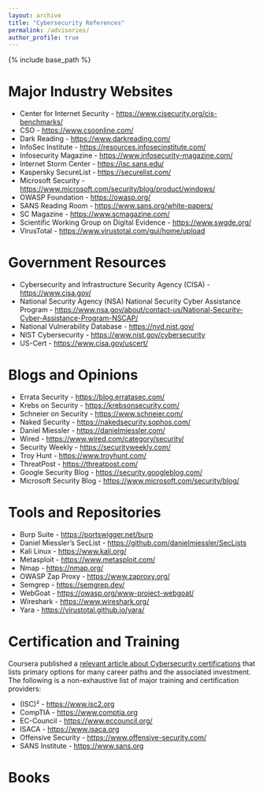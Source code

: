 ```yaml
---
layout: archive
title: "Cybersecurity References"
permalink: /advisories/
author_profile: true
---
```


{% include base_path %}

Major Industry Websites
===
* Center for Internet Security - https://www.cisecurity.org/cis-benchmarks/
* CSO - https://www.csoonline.com/
* Dark Reading - https://www.darkreading.com/
* InfoSec Institute - https://resources.infosecinstitute.com/
* Infosecurity Magazine - https://www.infosecurity-magazine.com/
* Internet Storm Center - https://isc.sans.edu/
* Kaspersky SecureList - https://securelist.com/
* Microsoft Security - https://www.microsoft.com/security/blog/product/windows/
* OWASP Foundation - https://owasp.org/
* SANS Reading Room - https://www.sans.org/white-papers/
* SC Magazine - https://www.scmagazine.com/
* Scientific Working Group on Digital Evidence - https://www.swgde.org/
* VirusTotal - https://www.virustotal.com/gui/home/upload


Government Resources
===
* Cybersecurity and Infrastructure Security Agency (CISA) - https://www.cisa.gov/
* National Security Agency (NSA) National Security Cyber Assistance Program - https://www.nsa.gov/about/contact-us/National-Security-Cyber-Assistance-Program-NSCAP/
* National Vulnerability Database - https://nvd.nist.gov/
* NIST Cybersecurity - https://www.nist.gov/cybersecurity
* US-Cert - https://www.cisa.gov/uscert/


Blogs and Opinions
===
* Errata Security - https://blog.erratasec.com/
* Krebs on Security - https://krebsonsecurity.com/
* Schneier on Security - https://www.schneier.com/
* Naked Security - https://nakedsecurity.sophos.com/
* Daniel Miessler - https://danielmiessler.com/
* Wired - https://www.wired.com/category/security/
* Security Weekly - https://securityweekly.com/
* Troy Hunt - https://www.troyhunt.com/
* ThreatPost - https://threatpost.com/
* Google Security Blog - https://security.googleblog.com/
* Microsoft Security Blog - https://www.microsoft.com/security/blog/


Tools and Repositories
===
* Burp Suite - https://portswigger.net/burp
* Daniel Miessler’s SecList - https://github.com/danielmiessler/SecLists
* Kali Linux - https://www.kali.org/
* Metasploit - https://www.metasploit.com/
* Nmap - https://nmap.org/
* OWASP Zap Proxy - https://www.zaproxy.org/
* Semgrep - https://semgrep.dev/
* WebGoat - https://owasp.org/www-project-webgoat/
* Wireshark - https://www.wireshark.org/
* Yara - https://virustotal.github.io/yara/


Certification and Training
===
Coursera published a [relevant article about Cybersecurity certifications](https://www.coursera.org/articles/popular-cybersecurity-certifications) that lists primary options for many career paths and the associated investment. The following is a non-exhaustive list of major training and certification providers:

* (ISC)² - https://www.isc2.org
* CompTIA - https://www.comptia.org
* EC-Council - https://www.eccouncil.org/
* ISACA - https://www.isaca.org
* Offensive Security - https://www.offensive-security.com/
* SANS Institute - https://www.sans.org

Books
===
